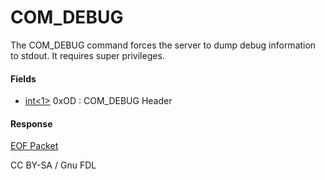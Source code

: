 # COM\_DEBUG

The COM\_DEBUG command forces the server to dump debug information to stdout. It requires super privileges.

#### Fields

* [int<1>](../protocol-data-types.md#fixed-length-integers) 0xOD : COM\_DEBUG Header

#### Response

[EOF Packet](../4-server-response-packets/eof_packet.md)

CC BY-SA / Gnu FDL
